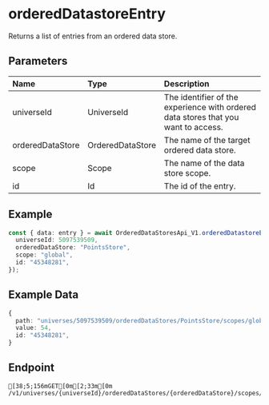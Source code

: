
# orderedDatastoreEntry
Returns a list of entries from an ordered data store.


## Parameters
| Name             | Type             | Description                                                                        |
| :--------------- | :--------------- | :--------------------------------------------------------------------------------- |
| universeId       | UniverseId       | The identifier of the experience with ordered data stores that you want to access. |
| orderedDataStore | OrderedDataStore | The name of the target ordered data store.                                         |
| scope            | Scope            | The name of the data store scope.                                                  |
| id               | Id               | The id of the entry.                                                               |



## Example
```ts copy showLineNumbers
const { data: entry } = await OrderedDataStoresApi_V1.orderedDatastoreEntry({
  universeId: 5097539509,
  orderedDataStore: "PointsStore",
  scope: "global",
  id: "45348281",
}); 
```


## Example Data
```ts copy showLineNumbers
{
  path: "universes/5097539509/orderedDataStores/PointsStore/scopes/global/entries/45348281",
  value: 54,
  id: "45348281",
} 
```


## Endpoint
```ansi
[38;5;156mGET[0m[2;33m[0m /v1/universes/{universeId}/orderedDataStores/{orderedDataStore}/scopes/{scope}/entries
```
  